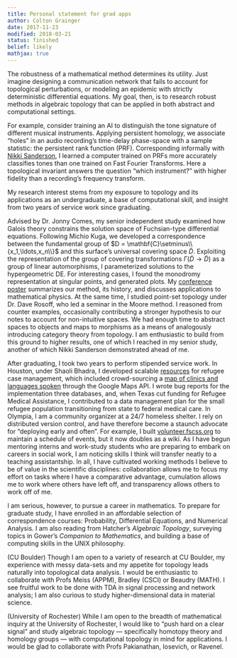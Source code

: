 ```yaml
---
title: Personal statement for grad apps
author: Colton Grainger
date: 2017-11-23
modified: 2018-03-21
status: finished
belief: likely 
mathjax: true
---
```


The robustness of a mathematical method determines its utility. Just
imagine designing a communication network that fails to account for
topological perturbations, or modeling an epidemic with strictly
deterministic differential equations. My goal, then, is to research
robust methods in algebraic topology that can be applied in both
abstract and computational settings.

For example, consider training an AI to distinguish the tone signature
of different musical instruments. Applying persistent homology, we
associate “holes” in an audio recording’s time-delay phase-space with a
sample statistic: the persistent rank function (PRF). Corresponding
informally with [Nikki Sanderson](https://arxiv.org/abs/1708.09359), 
I learned a computer
trained on PRFs more accurately classifies tones than one trained on
Fast Fourier Transforms. Here a topological invariant answers the
question “which instrument?” with higher fidelity than a recording’s
frequency transform.

My research interest stems from my exposure to topology and its applications as
an undergraduate, a base of computational skill, and insight from two years of service work since graduating.

Advised by Dr. Jonny Comes, my senior independent study examined how
Galois theory constrains the solution space of Fuchsian-type
differential equations. Following Michio Kuga, we developed a
correspondence between the fundamental group of
$D = \mathbf{C}\setminus\\{x_1,\ldots,x_n\\}$ and this surface’s universal
covering space $\tilde{D}$. Exploiting the representation of the group
of covering transformations $\Gamma(\tilde{D} \to \tilde{D})$ as a group
of linear automorphisms, I parameterized solutions to the hypergeometric
DE. For interesting cases, I found the monodromy representation at
singular points, and generated plots. My [conference poster](http://coltongrainger.com/docs/galois.pdf)
summarizes our method, its history, and discusses applications to
mathematical physics. At the same time, I studied point-set topology
under Dr. Dave Rosoff, who led a seminar in the Moore method. I reasoned
from counter examples, occasionally contributing a stronger hypothesis
to our notes to account for non-intuitive spaces. We had enough time to
abstract spaces to objects and maps to morphisms as a means of
analogously introducing category theory from topology. I am enthusiastic
to build from this ground to higher results, one of which I reached in
my senior study, another of which Nikki Sanderson demonstrated ahead of
me.

After graduating, I took two years to perform stipended service work. In
Houston, under Shaoli Bhadra, I developed scalable
[resources](https://github.com/coltongrainger/ymca-resources) for
refugee case management, which included crowd-sourcing a [map of clinics
and languages
spoken](https://drive.google.com/open?id=1kk9yn6-4nifHLIf2tGYbW_7PiYo&usp=sharing)
through the Google Maps API. I wrote bug reports for the implementation
three databases, and, when Texas cut funding for Refugee Medical
Assistance, I contributed to a data management plan for the small
refugee population transitioning from state to federal medical care. In
Olympia, I am a community organizer at a 24/7 homeless shelter. I rely
on distributed version control, and have therefore become a staunch
advocate for “deploying early and often”. For example, I built 
[volunteer.fscss.org](http://coltongrainger.com/fscss-volunteers) to
maintain a schedule of events, but it now doubles as a wiki. As I have
begun mentoring interns and work-study students who are preparing to
embark on careers in social work, I am noticing skills I think will
transfer neatly to a teaching assistantship. In all, I have cultivated
working methods I believe to be of value in the scientific disciplines:
collaboration allows me to focus my effort on tasks where I have a
comparative advantage, cumulation allows me to work where others have
left off, and transparency allows others to work off of me.

I am serious, however, to pursue a career in mathematics. To prepare for
graduate study, I have enrolled in an affordable selection of
correspondence courses: Probability, Differential Equations, and
Numerical Analysis. I am also reading from Hatcher’s *Algebraic
Topology*, surveying topics in Gower’s *Companion to Mathematics*, and
building a base of computing skills in the UNIX philosophy.

(CU Boulder) Though I am open to a variety of research at CU Boulder,
my experience with messy data-sets and my appetite for topology leads
naturally into topological data analysis. I would be enthusiastic to
collaborate with Profs Meiss (APPM), Bradley (CSCI) or Beaudry 
(MATH). I see fruitful work to be done with TDA in signal processing and
network analysis; I am also curious to study higher-dimensional data in
material science.

(University of Rochester) While I am open to the breadth of mathematical
inquiry at the University of Rochester, I would like to “push hard on a clear
signal” and study algebraic topology — specifically homotopy theory and
homology groups — with computational topology in mind for applications. I would
be glad to collaborate with Profs Pakianathan, Iosevich, or Ravenel.
